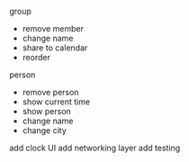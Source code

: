 group
* remove member
* change name
* share to calendar
* reorder

person
* remove person
* show current time
* show person
* change name
* change city


add clock UI
add networking layer
add testing

